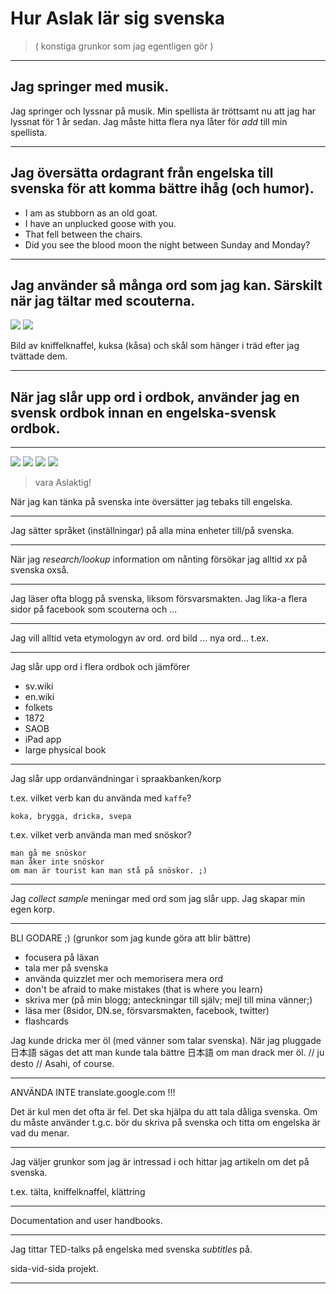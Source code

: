 <!-- 
title: Hur Aslak lär sig svenska
contributors: Aslak Arþursson, Ross DeMeyere 
revised: 2015-11-07 15:50 
notes: formatted as a post for aslak.se
 -->


# Hur Aslak lär sig svenska

> ( konstiga grunkor som jag egentligen gör )

---

## Jag springer med musik.

Jag springer och lyssnar på musik.
Min spellista är tröttsamt nu att jag har lyssnat för 1 år sedan.
Jag måste hitta flera nya låter för _add_ till min spellista.

---

## Jag översätta ordagrant från engelska till svenska för att komma bättre ihåg (och humor).

* I am as stubborn as an old goat.
* I have an unplucked goose with you.
* That fell between the chairs.
* Did you see the blood moon the night between Sunday and Monday?

---

## Jag använder så många ord som jag kan. Särskilt när jag tältar med scouterna.

<div class="feature-imagery-block feature-imagery-block-2 clearfix">
<img src="http://s3.demeyere.com/sv/2015-fall-camporee-messkit-instagram.jpg"/>
<img src="http://s3.demeyere.com/sv/2015-fall-camporee-site-instagram.jpg"/>
<!-- /feature-imagery-block --></div>

Bild av kniffelknaffel, kuksa (kåsa) och skål som hänger i träd efter jag tvättade dem.

---

## När jag slår upp ord i ordbok, använder jag en svensk ordbok innan en engelska-svensk ordbok.

---
<div class="feature-imagery-block feature-imagery-block-4 clearfix">
<img src="http://s3.demeyere.com/sv/temperatur.png"/>
<img src="http://s3.demeyere.com/sv/knoga-ordbok.png"/>
<img src="http://s3.demeyere.com/sv/forsvarsmakten-terrangorientering.png"/>
<img src="http://s3.demeyere.com/sv/scouterna-egen-o.png"/>
<!-- /feature-imagery-block --></div>

> vara Aslaktig!
<!-- Aslak-aktig -->




När jag kan tänka på svenska inte översätter jag tebaks till engelska.
- - -
Jag sätter språket (inställningar) på alla mina enheter till/på svenska.
- - -
När jag _research/lookup_ information om nånting försökar jag alltid _xx_ på svenska oxså.
- - -
Jag läser ofta blogg på svenska, liksom försvarsmakten.
Jag lika-a flera sidor på facebook som scouterna och ...
- - -
Jag vill alltid veta etymologyn av ord. ord bild ... nya ord... t.ex.
- - -
Jag slår upp ord i flera ordbok och jämförer

* sv.wiki
* en.wiki
* folkets
* 1872
* SAOB
* iPad app
* large physical book

- - -
Jag slår upp ordanvändningar i spraakbanken/korp

t.ex. vilket verb kan du använda med `kaffe`?

    koka, brygga, dricka, svepa
    
t.ex. vilket verb använda man med snöskor?

    man gå me snöskor
    man åker inte snöskor
    om man är tourist kan man stå på snöskor. ;)
    
- - -
Jag _collect_ _sample_ meningar med ord som jag slår upp.
Jag skapar min egen korp.
- - -

BLI GODARE  ;)
(grunkor som jag kunde göra att blir bättre)

* focusera på läxan
* tala mer på svenska
* använda quizzlet mer och memorisera mera ord
* don't be afraid to make mistakes (that is where you learn)
* skriva mer (på min blogg; anteckningar till själv; mejl till mina vänner;)
* läsa mer (8sidor, DN.se, försvarsmakten, facebook, twitter)
* flashcards

Jag kunde dricka mer öl (med vänner som talar svenska). 
När jag pluggade 日本語 sägas det att man kunde tala bättre 日本語 om man drack mer öl. // ju desto // Asahi, of course.

- - -

ANVÄNDA INTE translate.google.com !!!

Det är kul men det ofta är fel.
Det ska hjälpa du att tala dåliga svenska.
Om du måste använder t.g.c. bör du skriva på svenska och titta om engelska är vad du menar.

- - -

Jag väljer grunkor som jag är intressad i och hittar jag artikeln om det på svenska.

t.ex. tälta, kniffelknaffel, klättring

- - -
Documentation and user handbooks.

- - -

Jag tittar TED-talks på engelska med svenska _subtitles_ på.

sida-vid-sida projekt.

- - -


